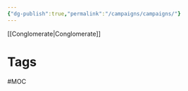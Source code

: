 ```yaml
---
{"dg-publish":true,"permalink":"/campaigns/campaigns/"}
---
```



[[Conglomerate|Conglomerate]]

# Tags
#MOC 
